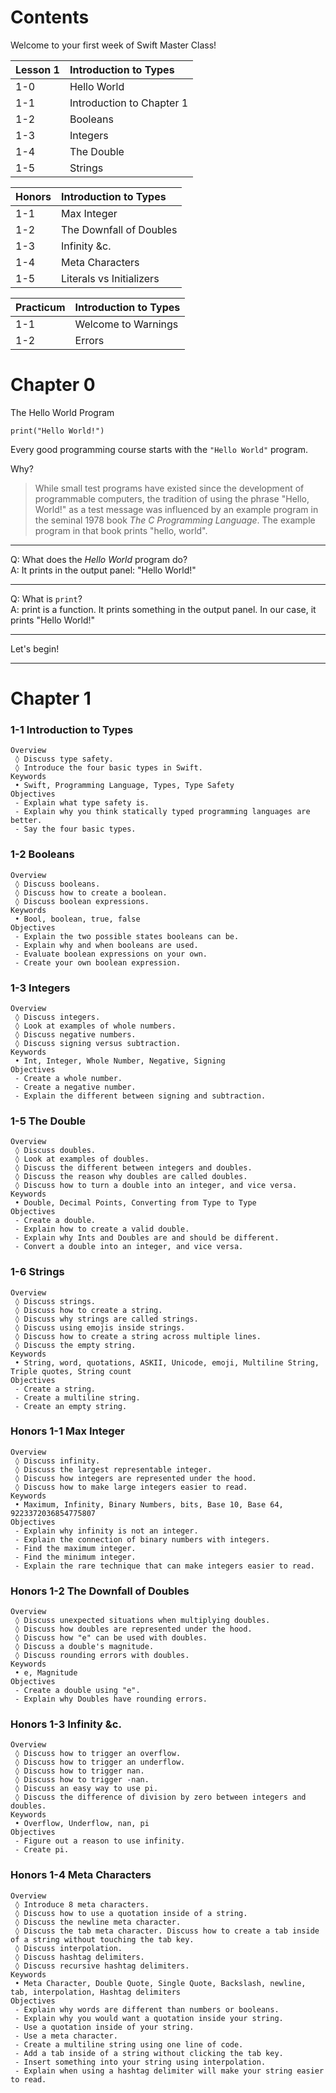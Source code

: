# Contents
Welcome to your first week of Swift Master Class!

Lesson 1 | Introduction to Types
:-- | :--
 1-0 | Hello World
 1-1 | Introduction to Chapter 1
 1-2 | Booleans
 1-3 | Integers
 1-4 | The Double
 1-5 | Strings
 
Honors | Introduction to Types
:-- | :--
 1-1 | Max Integer
 1-2 | The Downfall of Doubles
 1-3 | Infinity &c.
 1-4 | Meta Characters
 1-5 | Literals vs Initializers

Practicum | Introduction to Types
:-- | :--
 1-1 | Welcome to Warnings
 1-2 | Errors

# Chapter 0
The Hello World Program

```
print("Hello World!")
```

Every good programming course starts with the `"Hello World"` program.

Why?

> While small test programs have existed since the development of programmable computers, the tradition of using the phrase "Hello, World!" as a test message was influenced by an example program in the seminal 1978 book *The C Programming Language*. The example program in that book prints "hello, world".

---

Q: What does the *Hello World* program do?  
A: It prints in the output panel: "Hello World!"

---

Q: What is `print`?  
A: print is a function. It prints something in the output panel. In our case, it prints "Hello World!"

---

Let's begin!

---

# Chapter 1

### 1-1 Introduction to Types

```
Overview
 ◊ Discuss type safety.
 ◊ Introduce the four basic types in Swift.
Keywords
 • Swift, Programming Language, Types, Type Safety
Objectives
 - Explain what type safety is.
 - Explain why you think statically typed programming languages are better.
 - Say the four basic types.
```

### 1-2 Booleans
```
Overview
 ◊ Discuss booleans.
 ◊ Discuss how to create a boolean.
 ◊ Discuss boolean expressions.
Keywords
 • Bool, boolean, true, false
Objectives
 - Explain the two possible states booleans can be.
 - Explain why and when booleans are used.
 - Evaluate boolean expressions on your own.
 - Create your own boolean expression.
```

### 1-3 Integers
```
Overview
 ◊ Discuss integers.
 ◊ Look at examples of whole numbers.
 ◊ Discuss negative numbers.
 ◊ Discuss signing versus subtraction.
Keywords
 • Int, Integer, Whole Number, Negative, Signing
Objectives
 - Create a whole number.
 - Create a negative number.
 - Explain the different between signing and subtraction.
```

### 1-5 The Double
```
Overview
 ◊ Discuss doubles.
 ◊ Look at examples of doubles.
 ◊ Discuss the different between integers and doubles.
 ◊ Discuss the reason why doubles are called doubles.
 ◊ Discuss how to turn a double into an integer, and vice versa.
Keywords
 • Double, Decimal Points, Converting from Type to Type
Objectives
 - Create a double.
 - Explain how to create a valid double.
 - Explain why Ints and Doubles are and should be different.
 - Convert a double into an integer, and vice versa.
```

### 1-6 Strings
```
Overview
 ◊ Discuss strings.
 ◊ Discuss how to create a string.
 ◊ Discuss why strings are called strings.
 ◊ Discuss using emojis inside strings.
 ◊ Discuss how to create a string across multiple lines.
 ◊ Discuss the empty string.
Keywords
 • String, word, quotations, ASKII, Unicode, emoji, Multiline String, Triple quotes, String count
Objectives
 - Create a string.
 - Create a multiline string.
 - Create an empty string.
```

### Honors 1-1 Max Integer
```
Overview
 ◊ Discuss infinity.
 ◊ Discuss the largest representable integer.
 ◊ Discuss how integers are represented under the hood.
 ◊ Discuss how to make large integers easier to read.
Keywords
 • Maximum, Infinity, Binary Numbers, bits, Base 10, Base 64, 9223372036854775807
Objectives
 - Explain why infinity is not an integer.
 - Explain the connection of binary numbers with integers.
 - Find the maximum integer.
 - Find the minimum integer.
 - Explain the rare technique that can make integers easier to read.
```

### Honors 1-2 The Downfall of Doubles
```
Overview
 ◊ Discuss unexpected situations when multiplying doubles.
 ◊ Discuss how doubles are represented under the hood.
 ◊ Discuss how "e" can be used with doubles.
 ◊ Discuss a double's magnitude.
 ◊ Discuss rounding errors with doubles.
Keywords
 • e, Magnitude
Objectives
 - Create a double using "e".
 - Explain why Doubles have rounding errors.
```

### Honors 1-3 Infinity &c.
```
Overview
 ◊ Discuss how to trigger an overflow.
 ◊ Discuss how to trigger an underflow.
 ◊ Discuss how to trigger nan.
 ◊ Discuss how to trigger -nan.
 ◊ Discuss an easy way to use pi.
 ◊ Discuss the difference of division by zero between integers and doubles.
Keywords
 • Overflow, Underflow, nan, pi
Objectives
 - Figure out a reason to use infinity.
 - Create pi.
```

### Honors 1-4 Meta Characters
```
Overview
 ◊ Introduce 8 meta characters.
 ◊ Discuss how to use a quotation inside of a string.
 ◊ Discuss the newline meta character.
 ◊ Discuss the tab meta character. Discuss how to create a tab inside of a string without touching the tab key.
 ◊ Discuss interpolation.
 ◊ Discuss hashtag delimiters.
 ◊ Discuss recursive hashtag delimiters.
Keywords
 • Meta Character, Double Quote, Single Quote, Backslash, newline, tab, interpolation, Hashtag delimiters
Objectives
 - Explain why words are different than numbers or booleans.
 - Explain why you would want a quotation inside your string.
 - Use a quotation inside of your string.
 - Use a meta character.
 - Create a multiline string using one line of code.
 - Add a tab inside of a string without clicking the tab key.
 - Insert something into your string using interpolation.
 - Explain when using a hashtag delimiter will make your string easier to read.
```
